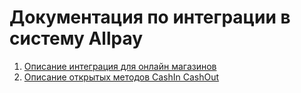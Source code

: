 # Документация по интеграции в систему Allpay

1. [Описание интеграция для онлайн магазинов](https://github.com/allpaykz/documentation/tree/master/webshop-integration)
2. [Описание открытых методов CashIn CashOut](https://github.com/allpaykz/documentation/tree/master/public-soap-integration)
